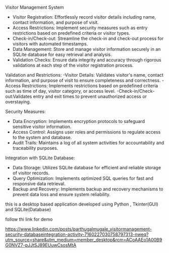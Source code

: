 Visitor Management System

- Visitor Registration: Effortlessly record visitor details including name, contact information, and purpose of visit.
- Access Restrictions: Implement security measures such as entry restrictions based on predefined criteria or visitor types.
- Check-in/Check-out: Streamline the check-in and check-out process for visitors with automated timestamps.
- Data Management: Store and manage visitor information securely in an SQLite database for easy retrieval and analysis.
- Validation Checks: Ensure data integrity and accuracy through rigorous validations at each step of the visitor registration process.

Validation and Restrictions:
-Visitor Details: Validates visitor's name, contact information, and purpose of visit to ensure completeness and correctness.
-Access Restrictions: Implements restrictions based on predefined criteria such as time of day, visitor category, or access level.
-Check-in/Check-out:Validates entry and exit times to prevent unauthorized access or overstaying.

Security Measures:
- Data Encryption: Implements encryption protocols to safeguard sensitive visitor information.
- Access Control: Assigns user roles and permissions to regulate access to the system and database.
- Audit Trails: Maintains a log of all system activities for accountability and traceability purposes.

Integration with SQLite Database:
- Data Storage: Utilizes SQLite database for efficient and reliable storage of visitor records.
- Query Optimization: Implements optimized SQL queries for fast and responsive data retrieval.
- Backup and Recovery: Implements backup and recovery mechanisms to prevent data loss and ensure system reliability.

this is a desktop based application developed using Python , Tkinter(GUI) and SQLite(Database)

follow thi link for demo

https://www.linkedin.com/posts/parthugalmugale_visitormanagement-security-databaseintegration-activity-7160227030758797313-nweq?utm_source=share&utm_medium=member_desktop&rcm=ACoAAEo1A00B9G0NVZ7-pJJtSJ89EUuwCsosMtA
